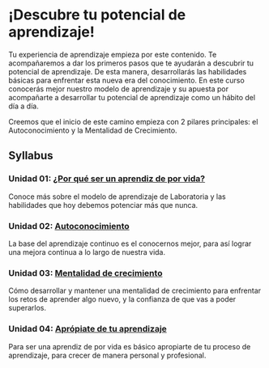 # ¡Descubre tu potencial de aprendizaje!

Tu experiencia de aprendizaje empieza por este contenido. Te acompañaremos a dar los primeros pasos que te ayudarán a descubrir tu potencial de aprendizaje. De esta manera, desarrollarás las habilidades básicas para enfrentar esta nueva era del conocimiento. En este curso conocerás mejor nuestro modelo de aprendizaje y su apuesta por acompañarte a desarrollar tu potencial de aprendizaje como un hábito del día a día.

Creemos que el inicio de este camino empieza con 2 pilares principales: el Autoconocimiento y la Mentalidad de Crecimiento.

## Syllabus

### Unidad 01: [¿Por qué ser un aprendiz de por vida?](01-por-que-ser-aprendiz-vida)
Conoce más sobre el modelo de aprendizaje de Laboratoria y las habilidades que hoy debemos potenciar más que nunca.

### Unidad 02: [Autoconocimiento](02-autoconocimiento)
La base del aprendizaje continuo es el conocernos mejor, para así lograr una mejora continua a lo largo de nuestra vida.

### Unidad 03: [Mentalidad de crecimiento](03-mentalidad-crecimiento)
Cómo desarrollar y mantener una mentalidad de crecimiento para enfrentar los retos de aprender algo nuevo, y la confianza de que vas a poder superarlos.

### Unidad 04: [Aprópiate de tu aprendizaje](04-apropiate-de-tu-aprendizaje)
Para ser una aprendiz de por vida es básico apropiarte de tu proceso de aprendizaje, para crecer de manera personal y profesional.
